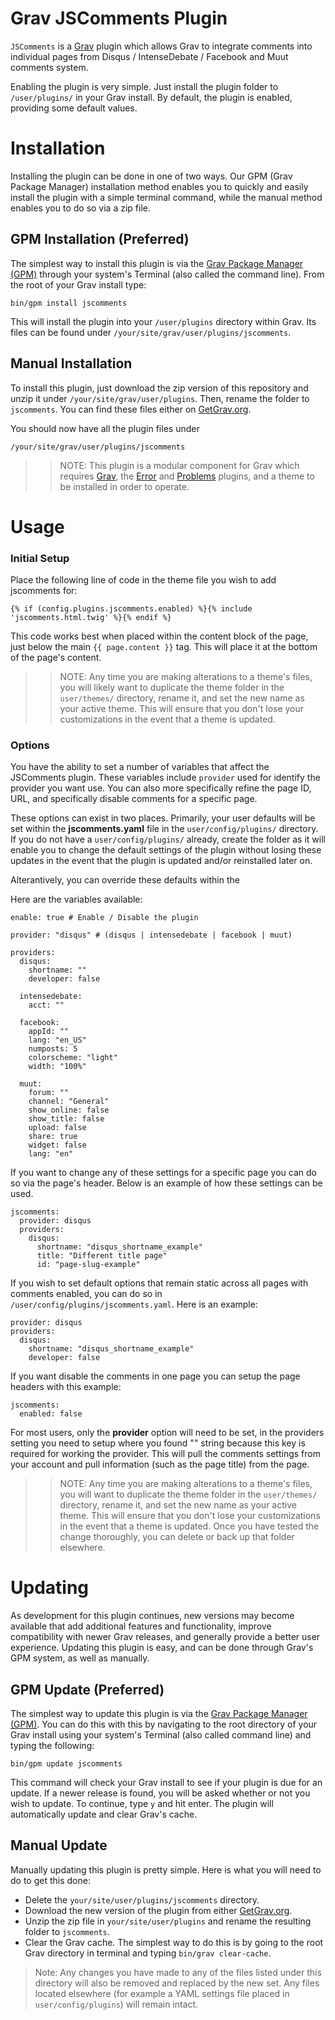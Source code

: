 # Grav JSComments Plugin

`JSComments` is a [Grav](http://github.com/getgrav/grav) plugin which allows Grav to integrate comments into individual pages from Disqus / IntenseDebate / Facebook and Muut comments system.

Enabling the plugin is very simple. Just install the plugin folder to `/user/plugins/` in your Grav install. By default, the plugin is enabled, providing some default values.

# Installation

Installing the plugin can be done in one of two ways. Our GPM (Grav Package Manager) installation method enables you to quickly and easily install the plugin with a simple terminal command, while the manual method enables you to do so via a zip file.

## GPM Installation (Preferred)

The simplest way to install this plugin is via the [Grav Package Manager (GPM)](http://learn.getgrav.org/advanced/grav-gpm) through your system's Terminal (also called the command line).  From the root of your Grav install type:

    bin/gpm install jscomments

This will install the plugin into your `/user/plugins` directory within Grav. Its files can be found under `/your/site/grav/user/plugins/jscomments`.

## Manual Installation

To install this plugin, just download the zip version of this repository and unzip it under `/your/site/grav/user/plugins`. Then, rename the folder to `jscomments`. You can find these files either on [GetGrav.org](http://getgrav.org/downloads/plugins#extras).

You should now have all the plugin files under

    /your/site/grav/user/plugins/jscomments

>> NOTE: This plugin is a modular component for Grav which requires [Grav](http://github.com/getgrav/grav), the [Error](https://github.com/getgrav/grav-plugin-error) and [Problems](https://github.com/getgrav/grav-plugin-problems) plugins, and a theme to be installed in order to operate.

# Usage

### Initial Setup

Place the following line of code in the theme file you wish to add jscomments for:

```
{% if (config.plugins.jscomments.enabled) %}{% include 'jscomments.html.twig' %}{% endif %}
```

This code works best when placed within the content block of the page, just below the main `{{ page.content }}` tag. This will place it at the bottom of the page's content.

>> NOTE: Any time you are making alterations to a theme's files, you will likely want to duplicate the theme folder in the `user/themes/` directory, rename it, and set the new name as your active theme. This will ensure that you don't lose your customizations in the event that a theme is updated.

### Options

You have the ability to set a number of variables that affect the JSComments plugin. These variables include `provider` used for identify the provider you want use. You can also more specifically refine the page ID, URL, and specifically disable comments for a specific page.

These options can exist in two places. Primarily, your user defaults will be set within the **jscomments.yaml** file in the `user/config/plugins/` directory. If you do not have a `user/config/plugins/` already, create the folder as it will enable you to change the default settings of the plugin without losing these updates in the event that the plugin is updated and/or reinstalled later on.

Alterantively, you can override these defaults within the

Here are the variables available:

```
enable: true # Enable / Disable the plugin

provider: "disqus" # (disqus | intensedebate | facebook | muut)

providers:
  disqus:
    shortname: ""
    developer: false

  intensedebate:
    acct: ""

  facebook:
    appId: ""
    lang: "en_US"
    numposts: 5
    colorscheme: "light"
    width: "100%"

  muut:
    forum: ""
    channel: "General"
    show_online: false
    show_title: false
    upload: false
    share: true
    widget: false
    lang: "en"
```

If you want to change any of these settings for a specific page you can do so via the page's header. Below is an example of how these settings can be used.

```
jscomments:
  provider: disqus
  providers:
    disqus:
      shortname: "disqus_shortname_example"
      title: "Different title page"
      id: "page-slug-example"
```

If you wish to set default options that remain static across all pages with comments enabled, you can do so in `/user/config/plugins/jscomments.yaml`. Here is an example:

```
provider: disqus
providers:
  disqus:
    shortname: "disqus_shortname_example"
    developer: false
```

If you want disable the comments in one page you can setup the page headers with this example:

```
jscomments:
  enabled: false
```

For most users, only the **provider** option will need to be set, in the providers setting you need to setup where you found "" string because this key is required for working the provider. This will pull the comments settings from your account and pull information (such as the page title) from the page.

>> NOTE: Any time you are making alterations to a theme's files, you will want to duplicate the theme folder in the `user/themes/` directory, rename it, and set the new name as your active theme. This will ensure that you don't lose your customizations in the event that a theme is updated. Once you have tested the change thoroughly, you can delete or back up that folder elsewhere.

# Updating

As development for this plugin continues, new versions may become available that add additional features and functionality, improve compatibility with newer Grav releases, and generally provide a better user experience. Updating this plugin is easy, and can be done through Grav's GPM system, as well as manually.

## GPM Update (Preferred)

The simplest way to update this plugin is via the [Grav Package Manager (GPM)](http://learn.getgrav.org/advanced/grav-gpm). You can do this with this by navigating to the root directory of your Grav install using your system's Terminal (also called command line) and typing the following:

    bin/gpm update jscomments

This command will check your Grav install to see if your plugin is due for an update. If a newer release is found, you will be asked whether or not you wish to update. To continue, type `y` and hit enter. The plugin will automatically update and clear Grav's cache.

## Manual Update

Manually updating this plugin is pretty simple. Here is what you will need to do to get this done:

* Delete the `your/site/user/plugins/jscomments` directory.
* Download the new version of the plugin from either [GetGrav.org](http://getgrav.org/downloads/plugins#extras).
* Unzip the zip file in `your/site/user/plugins` and rename the resulting folder to `jscomments`.
* Clear the Grav cache. The simplest way to do this is by going to the root Grav directory in terminal and typing `bin/grav clear-cache`.

> Note: Any changes you have made to any of the files listed under this directory will also be removed and replaced by the new set. Any files located elsewhere (for example a YAML settings file placed in `user/config/plugins`) will remain intact.
